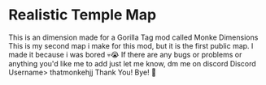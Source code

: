 # Realistic Temple Map
This is an dimension made for a Gorilla Tag mod called Monke Dimensions
This is my second map i make for this mod, but it is the first public map.
I made it because i was bored 💀😭
If there are any bugs or problems or anything you'd like me to add just let me know, dm me on discord
Discord Username> thatmonkehjj
Thank You! Bye! 👋
